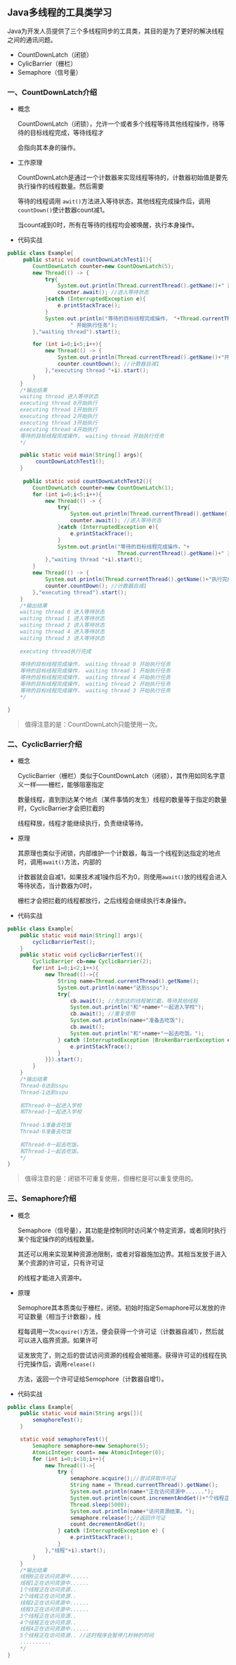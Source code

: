 ## Java多线程的工具类学习

Java为开发人员提供了三个多线程同步的工具类，其目的是为了更好的解决线程之间的通讯问题。

- CountDownLatch（闭锁）
- CylicBarrier（栅栏）
- Semaphore（信号量）



### 一、CountDownLatch介绍

- 概念

  CountDownLatch（闭锁），允许一个或者多个线程等待其他线程操作，待等待的目标线程完成，等待线程才

  会指向其本身的操作。

- 工作原理

  CountDownLatch是通过一个计数器来实现线程等待的，计数器初始值是要先执行操作的线程数量。然后需要

  等待的线程调用 `awit()`方法进入等待状态，其他线程完成操作后，调用`countDown()`使计数器count减1。

  当count减到0时，所有在等待的线程均会被唤醒，执行本身操作。

- 代码实战

```java
public class Example{
     public static void countDownLatchTest1(){
        CountDownLatch counter=new CountDownLatch(5);
        new Thread(() -> {
            try{
                System.out.println(Thread.currentThread().getName()+" 进入等待状态");
                counter.await(); //进入等待状态
            }catch (InterruptedException e){
                e.printStackTrace();
            }
            System.out.println("等待的目标线程完成操作， "+Thread.currentThread().getName()+
                    " 开始执行任务");
        },"waiting thread").start();

        for (int i=0;i<5;i++){
            new Thread(() -> {
                System.out.println(Thread.currentThread().getName()+"开始执行");
                counter.countDown(); //计数器自减1
            },"executing thread "+i).start();
        }
    }
    /*输出结果
    waiting thread 进入等待状态
    executing thread 0开始执行
    executing thread 1开始执行
    executing thread 2开始执行
    executing thread 3开始执行
    executing thread 4开始执行
    等待的目标线程完成操作， waiting thread 开始执行任务
    */

    public static void main(String[] args){
		 countDownLatchTest1();
    }
    
     public static void countDownLatchTest2(){
        CountDownLatch counter=new CountDownLatch(1);
        for (int i=0;i<5;i++){
            new Thread(() -> {
                try{
                    System.out.println(Thread.currentThread().getName()+" 进入等待状态");
                    counter.await(); //进入等待状态
                }catch (InterruptedException e){
                    e.printStackTrace();
                }
                System.out.println("等待的目标线程完成操作，"+
                                   Thread.currentThread().getName()+" 开始执行任务");
            },"waiting thread "+i).start();
        }
        new Thread(() -> {
            System.out.println(Thread.currentThread().getName()+"执行完成");
            counter.countDown(); //计数器自减1
        },"executing thread").start();
    }
    /*输出结果
    waiting thread 0 进入等待状态
    waiting thread 1 进入等待状态
    waiting thread 2 进入等待状态
    waiting thread 4 进入等待状态
    waiting thread 3 进入等待状态
    
    executing thread执行完成
    
    等待的目标线程完成操作， waiting thread 0 开始执行任务
    等待的目标线程完成操作， waiting thread 1 开始执行任务
    等待的目标线程完成操作， waiting thread 4 开始执行任务
    等待的目标线程完成操作， waiting thread 2 开始执行任务
    等待的目标线程完成操作， waiting thread 3 开始执行任务
    */

}
```

> 值得注意的是：CountDownLatch只能使用一次。



### 二、CyclicBarrier介绍

- 概念

  CyclicBarrier（栅栏）类似于CountDownLatch（闭锁），其作用如同名字意义一样——栅栏，能够阻塞指定

  数量线程，直到到达某个地点（某件事情的发生）线程的数量等于指定的数量时，CyclicBarrier才会把拦截的

  线程释放，线程才能继续执行，负责继续等待。

- 原理

  其原理也类似于闭锁，内部维护一个计数器，每当一个线程到达指定的地点时，调用`await()`方法，内部的

  计数器就会自减1，如果技术减1操作后不为0，则使用`await()`放的线程会进入等待状态，当计数器为0时，

  栅栏才会把拦截的线程都放行，之后线程会继续执行本身操作。

- 代码实战

```java
public class Example{
    public static void main(String[] args){
        cyclicBarrierTest();
    }
    public static void cyclicBarrierTest(){
        CyclicBarrier cb=new CyclicBarrier(2);
        for(int i=0;i<2;i++){
            new Thread(()->{{
                String name=Thread.currentThread().getName();
                System.out.println(name+"达到sspu");
                try{
                    cb.await(); //先到达的线程被拦截，等待其他线程
                    System.out.println("和"+name+"一起进入学校");
                    cb.await(); //重复使用
                    System.out.println(name+"准备去吃饭");
                    cb.await();
                    System.out.println("和"+name+"一起去吃饭。");
                } catch (InterruptedException |BrokenBarrierException e) {
                    e.printStackTrace();
                }
            }}).start();
        }
    }
    /*输出结果
    Thread-0达到sspu
    Thread-1达到sspu
    
    和Thread-0一起进入学校
    和Thread-1一起进入学校
    
    Thread-1准备去吃饭
    Thread-0准备去吃饭
    
    和Thread-0一起去吃饭。
    和Thread-1一起去吃饭。
    */
}
```

> 值得注意的是：闭锁不可重复使用，但栅栏是可以重复使用的。



### 三、Semaphore介绍

- 概念

  Semaphore（信号量），其功能是控制同时访问某个特定资源，或者同时执行某个指定操作的的线程数量。

  其还可以用来实现某种资源池限制，或者对容器施加边界。其相当发放于进入某个资源的许可证，只有许可证

  的线程才能进入资源中。

- 原理

  Semophore其本质类似于栅栏，闭锁。初始时指定Semaphore可以发放的许可证数量（相当于计数器），线

  程每调用一次`acquire()`方法，便会获得一个许可证（计数器自减1），然后就可以进入临界资源。如果许可

  证发放完了，则之后的尝试访问资源的线程会被阻塞。获得许可证的线程在执行完操作后，调用`release()`

  方法，返回一个许可证给Semophore（计数器自增1）。

- 代码实战

```java
public class Example{
    public static void main(String args[]){
        semaphoreTest();
    }

    static void semaphoreTest(){
        Semaphore semaphore=new Semaphore(5);
        AtomicInteger count= new AtomicInteger(0);
        for (int i=0;i<10;i++){
            new Thread(()->{
                try {
                    semaphore.acquire();//尝试获取许可证
                    String name = Thread.currentThread().getName();
                    System.out.println(name+"正在访问资源中......");
                    System.out.println(count.incrementAndGet()+"个线程正在访问资源..");
                    Thread.sleep(5000);
                    System.out.println(name+"访问资源结束。");
                    semaphore.release();//返回许可证
                    count.decrementAndGet();
                } catch (InterruptedException e) {
                    e.printStackTrace();
                }
            },"线程"+i).start();
        }
    }
    /*输出结果
    线程0正在访问资源中......
    线程1正在访问资源中......
    1个线程正在访问资源..
    2个线程正在访问资源..
    线程2正在访问资源中......
    线程3正在访问资源中......
    3个线程正在访问资源..
    4个线程正在访问资源..
    线程4正在访问资源中......
    5个线程正在访问资源.. //这时程序会暂停几秒钟的时间
    ..........
    */
}
```

